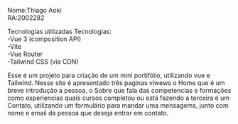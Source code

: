 Nome:Thiago Aoki<br>
RA:2002282<br>

Tecnologias utilizadas Tecnologias:<br>
-Vue 3 (composition API)<br>
-Vite<br>
-Vue Router<br>
-Tailwind CSS (via CDN)<br>

Esse é um projeto para criação de um mini portifólio, utilizando vue e Tailwind. Nesse site é apresentado três paginas viwews o Home que é um breve introdução a pessoa, o Sobre que fala das competencias e formações como experiencias quais cursos completou ou está fazendo
a terceira é um Contato, utilizando um formulário para mandar uma mensagems, junto com nome e email da pessoa que deseja entrar em contato.
